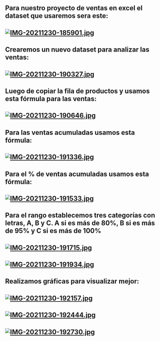 ## Para nuestro proyecto de ventas en excel el dataset que usaremos sera este:
## [![IMG-20211230-185901.jpg](https://i.postimg.cc/RhTpf8TK/IMG-20211230-185901.jpg)](https://postimg.cc/dZL9c5pV)

## Crearemos un nuevo dataset para analizar las ventas:
## [![IMG-20211230-190327.jpg](https://i.postimg.cc/SQwc7VPz/IMG-20211230-190327.jpg)](https://postimg.cc/nMGsnKpH)

## Luego de copiar la fila de productos y usamos esta fórmula para las ventas:
## [![IMG-20211230-190646.jpg](https://i.postimg.cc/Kzzxz6hk/IMG-20211230-190646.jpg)](https://postimg.cc/Ff22CnRN)

## Para las ventas acumuladas usamos esta fórmula:
## [![IMG-20211230-191336.jpg](https://i.postimg.cc/dV30DZRt/IMG-20211230-191336.jpg)](https://postimg.cc/k2rCp4hk)

## Para el % de ventas acumuladas usamos esta fórmula:
## [![IMG-20211230-191533.jpg](https://i.postimg.cc/CLfP0mXF/IMG-20211230-191533.jpg)](https://postimg.cc/GHdJJJbN)

## Para el rango establecemos tres categorías con letras, A, B y C. A si es más de 80%, B si es más de 95% y C si es más de 100%
## [![IMG-20211230-191715.jpg](https://i.postimg.cc/J7yVy3vF/IMG-20211230-191715.jpg)](https://postimg.cc/dDKSpCqR)
## [![IMG-20211230-191934.jpg](https://i.postimg.cc/XJCLWv1s/IMG-20211230-191934.jpg)](https://postimg.cc/JDRZcRLX)

## Realizamos gráficas para visualizar mejor:
## [![IMG-20211230-192157.jpg](https://i.postimg.cc/7h4WQ7P3/IMG-20211230-192157.jpg)](https://postimg.cc/ygfjDDZx)
## [![IMG-20211230-192444.jpg](https://i.postimg.cc/3rpyXGDL/IMG-20211230-192444.jpg)](https://postimg.cc/pyWXxpC8)
## [![IMG-20211230-192730.jpg](https://i.postimg.cc/13g1FG8X/IMG-20211230-192730.jpg)](https://postimg.cc/G41fwsJn)
##

